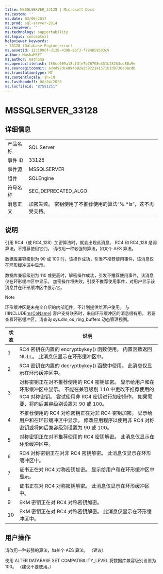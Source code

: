 ```yaml
---
title: MSSQLSERVER_33128 | Microsoft Docs
ms.custom: ''
ms.date: 03/06/2017
ms.prod: sql-server-2014
ms.reviewer: ''
ms.technology: supportability
ms.topic: conceptual
helpviewer_keywords:
- 33128 (Database Engine error)
ms.assetid: 12c1096f-d120-439b-85f3-f794859503c9
author: MashaMSFT
ms.author: mathoma
ms.openlocfilehash: 158cc609a18cf3fe7b76708e351b78263cd80a9e
ms.sourcegitcommit: ad4d92dce894592a259721a1571b1d8736abacdb
ms.translationtype: MT
ms.contentlocale: zh-CN
ms.lasthandoff: 08/04/2020
ms.locfileid: "87581251"
---
```

# <a name="mssqlserver_33128"></a>MSSQLSERVER_33128
    
## <a name="details"></a>详细信息  
  
|||  
|-|-|  
|产品名称|SQL Server|  
|事件 ID|33128|  
|事件源|MSSQLSERVER|  
|组件|SQLEngine|  
|符号名称|SEC_DEPRECATED_ALGO|  
|消息正文|加密失败。 密钥使用了不推荐使用的算法“%.*ls”，这不再受支持。|  
  
## <a name="explanation"></a>说明  
 引用 RC4（或 RC4_128）加密算法时，就会出现此消息。 RC4 和 RC4_128 是弱算法，不推荐使用它们。 请改用一种较强的算法，如某个 AES 算法。  
  
 数据库兼容级别为 90 或 100 时，该操作成功，引发不推荐使用事件，该消息仅在环形缓冲区中显示。  
  
 数据库兼容级别为 110 或更高时，解密操作成功，引发不推荐使用事件，该消息仅在环形缓冲区中显示。 加密操作将失败，引发不推荐使用事件，对用户显示该消息并在环形缓冲区中显示它。  
  
> [!NOTE]  
>  环形缓冲区是未完全介绍的内部组件，不计划提供给客户使用。 与 [!INCLUDE[msCoName](../../includes/msconame-md.md)] 客户支持联系时，来自环形缓冲区的消息很有用。 若要查看环形缓冲区，请查询 sys.dm_os_ring_buffers 动态管理视图。  
  
|状态|说明|  
|-----------|-----------------|  
|1|RC4 密钥在内置的 encryptbykey() 函数使用。 内置函数返回 NULL。 此消息仅显示在环形缓冲区中。|  
|2|RC4 密钥在内置的 decryptbykey() 函数中使用。 此消息仅显示在环形缓冲区中。|  
|3|对称密钥正在对不推荐使用的 RC4 密钥加密。 显示给用户和在环形缓冲区中显示。 不能在兼容级别 110 中更改不推荐使用的 RC4 对称密钥。 尝试使用非 RC4 密钥进行加密操作。 如果需要，将向后兼容级别设置为 90 或 100。|  
|4|不推荐使用的 RC4 对称密钥正在对非 RC4 密钥加密。 显示给用户和在环形缓冲区中显示。 修改应用程序以使用非 RC4 对称密钥或将向后兼容级别设置为 90 或 100。|  
|5|对称密钥正在对不推荐使用的 RC4 密钥解密。 此消息仅显示在环形缓冲区中。|  
|6|RC4 对称密钥正在对非 RC4 密钥解密。 此消息仅显示在环形缓冲区中。|  
|7|证书正在对 RC4 对称密钥加密。 显示给用户和在环形缓冲区中显示。|  
|8|证书正在对 RC4 对称密钥解密。 此消息仅显示在环形缓冲区中。|  
|9|EKM 密钥正在对 RC4 对称密钥加密。|  
|10|EKM 密钥正在对 RC4 对称密钥解密。 此消息仅显示在环形缓冲区中。|  
  
## <a name="user-action"></a>用户操作  
 请改用一种较强的算法，如某个 AES 算法。 （建议）  
  
 使用 ALTER DATABASE SET COMPATIBILITY_LEVEL 将数据库兼容级别设置为 100。 （建议不要使用。）  
  
  
